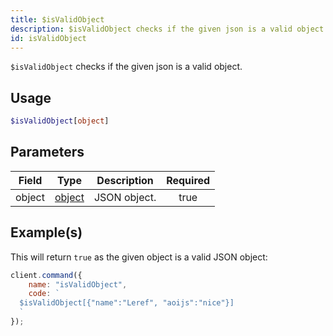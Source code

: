 ```yaml
---
title: $isValidObject
description: $isValidObject checks if the given json is a valid object.
id: isValidObject
---
```


`$isValidObject` checks if the given json is a valid object.

## Usage

```php
$isValidObject[object]
```

## Parameters

| Field  | Type                                                                                              | Description  | Required |
| ------ | ------------------------------------------------------------------------------------------------- | ------------ | :------: |
| object | [object](https://developer.mozilla.org/en-US/docs/Web/JavaScript/Reference/Global_Objects/Object) | JSON object. |   true   |

## Example(s)

This will return `true` as the given object is a valid JSON object:

```javascript
client.command({
    name: "isValidObject",
    code: `
  $isValidObject[{"name":"Leref", "aoijs":"nice"}]
  `
});
```
